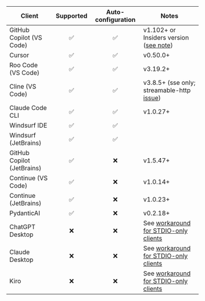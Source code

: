 | Client                     | Supported | Auto-configuration | Notes                                          |
| -------------------------- | :-------: | :----------------: | ---------------------------------------------- |
| GitHub Copilot (VS Code)   |    ✅     |         ✅         | v1.102+ or Insiders version ([see note][3])    |
| Cursor                     |    ✅     |         ✅         | v0.50.0+                                       |
| Roo Code (VS Code)         |    ✅     |         ✅         | v3.19.2+                                       |
| Cline (VS Code)            |    ✅     |         ✅         | v3.8.5+ (sse only; streamable-http [issue][2]) |
| Claude Code CLI            |    ✅     |         ✅         | v1.0.27+                                       |
| Windsurf IDE               |    ✅     |         ✅         |                                                |
| Windsurf (JetBrains)       |    ✅     |         ✅         |                                                |
| GitHub Copilot (JetBrains) |    ✅     |         ❌         | v1.5.47+                                       |
| Continue (VS Code)         |    ✅     |         ❌         | v1.0.14+                                       |
| Continue (JetBrains)       |    ✅     |         ❌         | v1.0.23+                                       |
| PydanticAI                 |    ✅     |         ❌         | v0.2.18+                                       |
| ChatGPT Desktop            |    ❌     |         ❌         | See [workaround for STDIO-only clients][4]     |
| Claude Desktop             |    ❌     |         ❌         | See [workaround for STDIO-only clients][4]     |
| Kiro                       |    ❌     |         ❌         | See [workaround for STDIO-only clients][4]     |

[2]: https://github.com/cline/cline/issues/4391
[3]: /toolhive/reference/client-compatibility.mdx#vs-code-with-copilot
[4]: /toolhive/reference/client-compatibility#stdio-only-client-configuration
